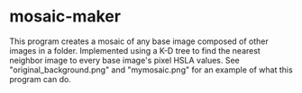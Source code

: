 # mosaic-maker
This program creates a mosaic of any base image composed of other images in a folder. Implemented using a K-D tree to find the nearest neighbor image to every base image's pixel HSLA values.
See "original_background.png" and "mymosaic.png" for an example of what this program can do.
